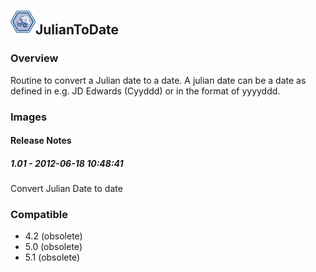 ## <img src='./logo.jpg' width='40' height='40'>JulianToDate

### Overview
Routine to convert a Julian date to a date. A julian date can be a date as defined in e.g. JD Edwards (Cyyddd) or in the format of yyyyddd.
### Images




#### Release Notes

##### 1.01 - 2012-06-18 10:48:41
Convert Julian Date to date
### Compatible
 -  4.2 (obsolete)
 -   5.0 (obsolete)
 -   5.1 (obsolete)